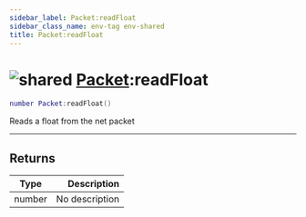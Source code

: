 ```yaml
---
sidebar_label: Packet:readFloat
sidebar_class_name: env-tag env-shared
title: Packet:readFloat
---
```


# <img src='/img/wiki/shared.png' alt='shared' classname='env-tag' /> [Packet](../packet/README.md):readFloat

```lua
number Packet:readFloat()
```

Reads a float from the net packet<br/>

-----------------
## Returns

| Type   | Description |
| ------ | ----------: |
| number | No description |
